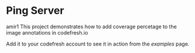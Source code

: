 # Ping Server
amir1
This project demonstrates how to add coverage percetage to the image annotations in codefresh.io

Add it to your codefresh account to see it in action from the _examples_ page.
